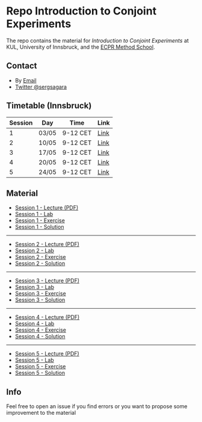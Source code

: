 # Repo Introduction to Conjoint Experiments

The repo contains the material for *Introduction to Conjoint Experiments* at KUL, University of Innsbruck, and the [ECPR Method School](https://ecpr.eu/Events/Event/PanelDetails/9125). 

## Contact

- By [Email](mailto:alberto.stefanelli@kuleuven.be)
- [Twitter @sergsagara](https://twitter.com/sergsagara)

## Timetable (Innsbruck)

Session|Day|Time|Link 
--|-----|--------|----
1|03/05|9-12 CET| [Link]()
2|10/05|9-12 CET| [Link]()
3|17/05|9-12 CET| [Link]()
4|20/05|9-12 CET| [Link]()
5|24/05|9-12 CET| [Link]()


## Material

- [Session 1 - Lecture (PDF)](https://albertostefanelli.github.io/conjoint_class/session_1/lecture/html/conjoint_lecture_01.pdf)
- [Session 1 - Lab](https://albertostefanelli.github.io/conjoint_class/session_1/lab/html/conjoint_lab_1.html)
- [Session 1 - Exercise](https://albertostefanelli.github.io/conjoint_class/session_1/exercise/html/conjoint_exercise_1.html)
- [Session 1 - Solution](https://albertostefanelli.github.io/conjoint_class/session_1/solutions/html/conjoint_solutions_1.html)

---

- [Session 2 - Lecture (PDF)](https://albertostefanelli.github.io/conjoint_class/session_2/lecture/html/conjoint_lecture_02.pdf)
- [Session 2 - Lab](https://albertostefanelli.github.io/conjoint_class/session_2/lab/html/conjoint_lab_2.html)
- [Session 2 - Exercise](https://albertostefanelli.github.io/conjoint_class/session_2/exercise/html/conjoint_exercise_2.html)
- [Session 2 - Solution]()

---

- [Session 3 - Lecture (PDF)](https://albertostefanelli.github.io/conjoint_class/session_3/lecture/html/conjoint_lecture_03.pdf)
- [Session 3 - Lab](https://albertostefanelli.github.io/conjoint_class/session_3/lab/html/conjoint_lab_3.html)
- [Session 3 - Exercise](https://albertostefanelli.github.io/conjoint_class/session_3/exercise/html/conjoint_exercise_3.html)
- [Session 3 - Solution]()

---

- [Session 4 - Lecture (PDF)](https://albertostefanelli.github.io/conjoint_class/session_4/lecture/html/conjoint_lecture_04.pdf)
- [Session 4 - Lab](https://albertostefanelli.github.io/conjoint_class/session_4/lab/html/conjoint_lab_4.html)
- [Session 4 - Exercise](https://albertostefanelli.github.io/conjoint_class/session_4/exercise/html/conjoint_exercise_4.html)
- [Session 4 - Solution](https://albertostefanelli.github.io/conjoint_class/session_4/solutions/html/conjoint_solutions_4.html)

---

- [Session 5 - Lecture (PDF)](https://albertostefanelli.github.io/conjoint_class/session_5/lecture/html/conjoint_lecture_05.pdf)
- [Session 5 - Lab](https://albertostefanelli.github.io/conjoint_class/session_5/lab/html/conjoint_lab_5.html)
- [Session 5 - Exercise](https://albertostefanelli.github.io/conjoint_class/session_5/exercise/html/conjoint_exercise_5.html)
- [Session 5 - Solution](https://albertostefanelli.github.io/conjoint_class/session_5/solutions/html/conjoint_solutions_5.html)


## Info 

Feel free to open an issue if you find errors or you want to propose some improvement to the material


